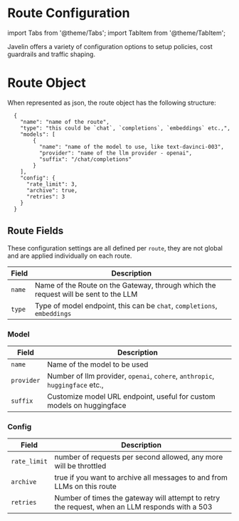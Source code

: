# Route Configuration
import Tabs from '@theme/Tabs';
import TabItem from '@theme/TabItem';

Javelin offers a variety of configuration options to setup policies, cost guardrails and traffic shaping. 

# Route Object
When represented as json, the route object has the following structure:
```shell
  {
    "name": "name of the route",
    "type": "this could be `chat`, `completions`, `embeddings` etc.,",
    "models": [ 
        {
          "name": "name of the model to use, like text-davinci-003",
          "provider": "name of the llm provider - openai",
          "suffix": "/chat/completions"
        } 
    ],
    "config": {
      "rate_limit": 3,
      "archive": true,
      "retries": 3
    }
  }
  ```

## Route Fields
These configuration settings are all defined per `route`, they are not global and are applied individually on each route. 

| Field | Description | 
| --------------- | --------------- | 
| `name`    | Name of the Route on the Gateway, through which the request will be sent to the LLM    | 
| `type`    | Type of model endpoint, this can be `chat`, `completions`, `embeddings` | 

### Model 
| Field | Description | 
| --------------- | --------------- | 
| `name`    | Name of the model to be used | 
| `provider`    | Number of llm provider, `openai`, `cohere`, `anthropic`, `huggingface` etc., | 
| `suffix`    | Customize model URL endpoint, useful for custom models on huggingface| 

### Config
| Field | Description | 
| --------------- | --------------- | 
| `rate_limit`    | number of requests per second allowed, any more will be throttled | 
| `archive`    | true if you want to archive all messages to and from LLMs on this route | 
| `retries`    | Number of times the gateway will attempt to retry the request, when an LLM responds with a 503 | 


